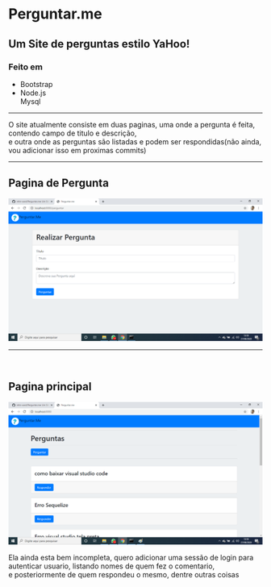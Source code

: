 <h1> Perguntar.me</h1>
<h2>Um Site de perguntas estilo YaHoo!</h2>
<h3>Feito em</h3>
<ul>
<li>Bootstrap</li>
<li>Node.js</li>
</li>Mysql</li>
</ul>
<hr>
<p>O site atualmente consiste em duas paginas, uma onde a pergunta é feita, contendo campo de titulo e descrição,<br>
e outra onde as perguntas são listadas e podem ser respondidas(não ainda, vou adicionar isso em proximas commits)</p>
<hr>

<h2>Pagina de Pergunta</h2>
<img src="readme/pergunta.png" alt="Pagina de Pergunta">
<br>
<hr>
<br>
<h2>Pagina principal</h2>
<img src="readme/principal.png" alt="Pagina principal">

<p>Ela ainda esta bem incompleta, quero adicionar uma sessão de login para autenticar usuario, listando nomes de quem fez o comentario,<br>
e posteriormente de quem respondeu o mesmo, dentre outras coisas</p>

